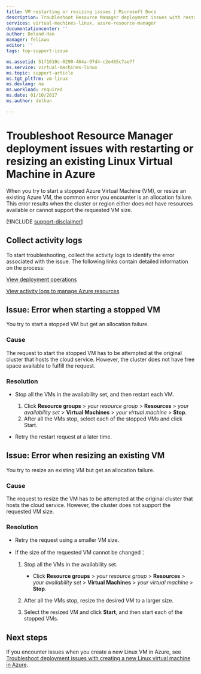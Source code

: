 ```yaml
---
title: VM restarting or resizing issues | Microsoft Docs
description: Troubleshoot Resource Manager deployment issues with restarting or resizing an existing Linux Virtual Machine in Azure
services: virtual-machines-linux, azure-resource-manager
documentationcenter: ''
author: Deland-Han
manager: felixwu
editor: ''
tags: top-support-issue

ms.assetid: 51f1610c-0290-464a-97d4-c2e485c7ae7f
ms.service: virtual-machines-linux
ms.topic: support-article
ms.tgt_pltfrm: vm-linux
ms.devlang: na
ms.workload: required
ms.date: 01/10/2017
ms.author: delhan

---
```

# Troubleshoot Resource Manager deployment issues with restarting or resizing an existing Linux Virtual Machine in Azure
When you try to start a stopped Azure Virtual Machine (VM), or resize an existing Azure VM, the common error you encounter is an allocation failure. This error results when the cluster or region either does not have resources available or cannot support the requested VM size.

[!INCLUDE [support-disclaimer](../../includes/support-disclaimer.md)]

## Collect activity logs
To start troubleshooting, collect the activity logs to identify the error associated with the issue. The following links contain detailed information on the process:

[View deployment operations](../azure-resource-manager/resource-manager-deployment-operations.md)

[View activity logs to manage Azure resources](../azure-resource-manager/resource-group-audit.md)

## Issue: Error when starting a stopped VM
You try to start a stopped VM but get an allocation failure.

### Cause
The request to start the stopped VM has to be attempted at the original cluster that hosts the cloud service. However, the cluster does not have free space available to fulfill the request.

### Resolution
* Stop all the VMs in the availability set, and then restart each VM.
  
  1. Click **Resource groups** > *your resource group* > **Resources** > *your availability set* > **Virtual Machines** > *your virtual machine* > **Stop**.
  2. After all the VMs stop, select each of the stopped VMs and click Start.
* Retry the restart request at a later time.

## Issue: Error when resizing an existing VM
You try to resize an existing VM but get an allocation failure.

### Cause
The request to resize the VM has to be attempted at the original cluster that hosts the cloud service. However, the cluster does not support the requested VM size.

### Resolution
* Retry the request using a smaller VM size.
* If the size of the requested VM cannot be changed：
  
  1. Stop all the VMs in the availability set.
     
     * Click **Resource groups** > *your resource group* > **Resources** > *your availability set* > **Virtual Machines** > *your virtual machine* > **Stop**.
  2. After all the VMs stop, resize the desired VM to a larger size.
  3. Select the resized VM and click **Start**, and then start each of the stopped VMs.

## Next steps
If you encounter issues when you create a new Linux VM in Azure, see [Troubleshoot deployment issues with creating a new Linux virtual machine in Azure](virtual-machines-linux-troubleshoot-deployment-new-vm.md?toc=%2fazure%2fvirtual-machines%2flinux%2ftoc.json).

